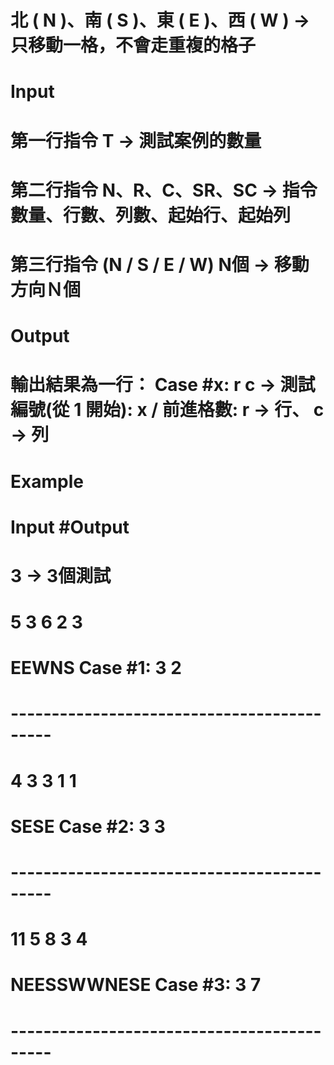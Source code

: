 # 北 ( N )、南 ( S )、東 ( E )、西 ( W ) -> 只移動一格，不會走重複的格子

# Input
# 第一行指令  T                    -> 測試案例的數量

# 第二行指令  N、R、C、SR、SC       -> 指令數量、行數、列數、起始行、起始列

# 第三行指令  (N / S / E / W) N個  -> 移動方向Ｎ個

# Output
# 輸出結果為一行： Case #x: r c     -> 測試編號(從 1 開始): x  /  前進格數: r -> 行、 c -> 列

# Example
# Input                       #Output
# 3            -> 3個測試
# 5 3 6 2 3
# EEWNS                       Case #1: 3 2
# -------------------------------------------
# 4 3 3 1 1
# SESE                        Case #2: 3 3
# -------------------------------------------
# 11 5 8 3 4
# NEESSWWNESE                 Case #3: 3 7
# -------------------------------------------
